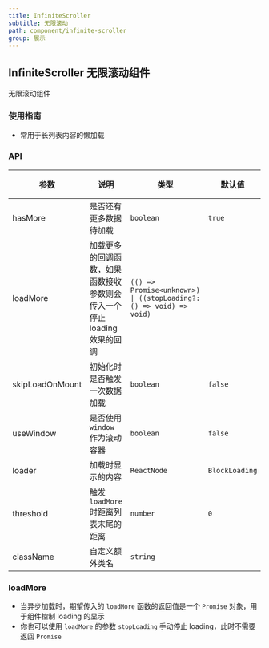 ```yaml
---
title: InfiniteScroller
subtitle: 无限滚动
path: component/infinite-scroller
group: 展示
---
```


## InfiniteScroller 无限滚动组件

无限滚动组件

### 使用指南

- 常用于长列表内容的懒加载

### API

| 参数            | 说明                                                                    | 类型                                                              | 默认值         | 备选值  |
| --------------- | ----------------------------------------------------------------------- | ----------------------------------------------------------------- | -------------- | ------- |
| hasMore         | 是否还有更多数据待加载                                                  | `boolean`                                                         | `true`         | `false` |
| loadMore        | 加载更多的回调函数，如果函数接收参数则会传入一个停止 loading 效果的回调 | `(() => Promise<unknown>) \| ((stopLoading?: () => void) => void)` |                |         |
| skipLoadOnMount | 初始化时是否触发一次数据加载                                            | `boolean`                                                         | `false`        | `true`  |
| useWindow       | 是否使用 `window` 作为滚动容器                                          | `boolean`                                                         | `false`        | `true`  |
| loader          | 加载时显示的内容                                                        | `ReactNode`                                                       | `BlockLoading` |         |
| threshold | 触发 `loadMore` 时距离列表末尾的距离 | `number` | `0` |   |
| className       | 自定义额外类名                                                          | `string`                                                          |                |         |

### loadMore

- 当异步加载时，期望传入的 `loadMore` 函数的返回值是一个 `Promise` 对象，用于组件控制 loading 的显示
- 你也可以使用 `loadMore` 的参数 `stopLoading` 手动停止 loading，此时不需要返回 `Promise`

